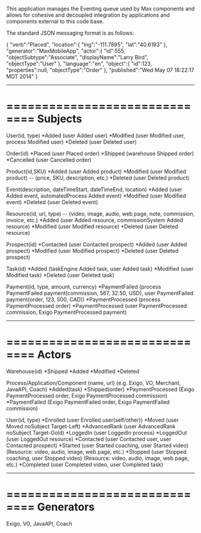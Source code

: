 This application manages the Eventing queue used by Max components and allows for cohesive and decoupled integration
by applications and components external to this code base.

The standard JSON messaging format is as follows:

{
   "verb":"Placed",
   "location":{
      "lng":"-111.7895",
      "lat":"40.6193"
   },
   "generator":"MaxMobileApp",
   "actor":{
      "id":555,
      "objectSubtype":"Associate",
      "displayName":"Larry Bird",
      "objectType":"User"
   },
   "language":"en",
   "object":{
      "id":123,
      "properties":null,
      "objectType":"Order"
   },
   "published":"Wed May 07 18:22:17 MDT 2014"
}

------------------------------
==============================
Subjects
==============================

User(id, type)
 *Added (user Added user)
 *Modified (user Modified user, process Modified user)
 *Deleted (user Deleted user)

Order(id)
 *Placed (user Placed order)
 *Shipped (warehouse Shipped order)
 *Cancelled (user Cancelled order)

Product(id,SKU)
 *Added (user Added product)
 *Modified (user Modified product) -- (price, SKU, description, etc.)
 *Deleted (user Deleted product)

Event(description, dateTimeStart, dateTimeEnd, location)
 *Added (user Added event, automatedProcess Added event)
 *Modified (user Modified event)
 *Deleted {user Deleted event)

Resource(id, url, type)  -- (video, image, audio, web page, note, commission, invoice, etc.)
 *Added (user Added resource, commissionSystem Added resource)
 *Modified (user Modified resource)
 *Deleted (user Deleted resource)

Prospect(id)
 *Contacted (user Contacted prospect)
 *Added (user Added prospect)
 *Modified (user Modified prospect)
 *Deleted (user Deleted prospect)

Task(id)
 *Added (taskEngine Added task, user Added task)
 *Modified (user Modified task)
 *Deleted (user Deleted task)

Payment(id, type, amount, currency)
 *PaymentFailed (process PaymentFailed payment(commission, 567, 32.50, USD), user PaymentFailed payment(order, 123, 500, CAD))
 *PaymentProcessed (process PaymentProcessed order)
 *PaymentProcessed (user PaymentProcessed commission, Exigo PaymentProcessed payment)

------------------------------
==============================
Actors
==============================
Warehouse(id)
 *Shipped
 *Added
 *Modified
 *Deleted

Process/Application/Component (name, url) (e.g. Exigo, VO, Merchant, JavaAPI, Coach)
 *Added(task)
 *Shipped(order)
 *PaymentProcessed (Exigo PaymentProcessed order, Exigo PaymentProcessed commission)
 *PaymentFailed (Exigo PaymentFailed order, Exigo PaymentFailed commission)

User(id, type)
 *Enrolled (user Enrolled user(self/other))
 *Moved (user Moved noSubject Target-Left)
 *AdvancedRank (user AdvancedRank noSubject Target-Gold)
 *LoggedIn (user LoggedIn process)
 *LoggedOut (user LoggedOut resource)
 *Contacted (user Contacted user, user Contacted prospect)
 *Started (user Started coaching, user Started video) (Resource: video, audio, image, web page, etc.)
 *Stopped (user Stopped coaching, user Stopped video) (Resource: video, audio, image, web page, etc.)
 *Completed (user Completed video, user Completed task)

------------------------------
==============================
Generators
==============================
Exigo, VO, JavaAPI, Coach